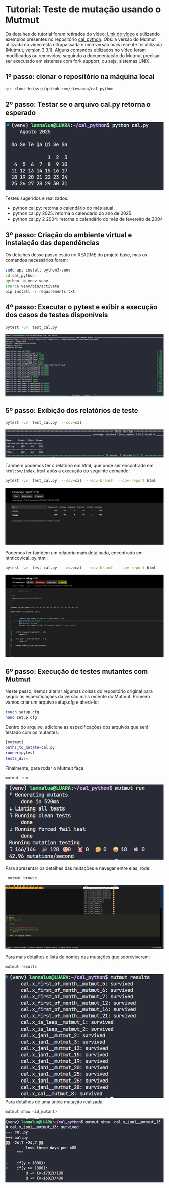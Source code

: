 # Tutorial: Teste de mutação usando o Mutmut

Os detalhes do tutorial foram retirados do vídeo: [Link do vídeo](https://www.youtube.com/watch?v=FbMpoVOorFI) e utilizando exemplos presentes no repositório [cal_python](<https://github.com/stevaoaa/cal_python>).
Obs: a versão do Mutmut utilizada no vídeo está ultrapassada e uma versão mais recente foi utilizada (Mutmut, version 3.3.1). Alguns comandos utilizados no vídeo foram modificados ou removidos; seguindo a documentação do Mutmut precisar ser executado em sistemas com fork support, ou seja, sistemas UNIX.

## 1º passo: clonar o repositório na máquina local
```sh
git clone https://github.com/stevaoaa/cal_python
```

## 2º passo: Testar se o arquivo cal.py retorna o esperado
![Teste de Execução](assets/primeiraexec.png)

Testes sugeridos e realizados:
- python cal.py: retorna o calendário do mês atual
- python cal.py 2025: retorna o calendário do ano de 2025
- python cal.py 2 2004: retorna o calendário do mês de fevereiro de 2004

## 3º passo: Criação do ambiente virtual e instalação das dependências
Os detalhes desse passo estão no README do projeto base, mas os comandos necessários foram:
```sh
sudo apt install python3-venv	
cd cal_python
python -m venv venv
source venv/bin/activate
pip install -r requirements.txt
```
## 4º passo: Executar o pytest e exibir a execução dos casos de testes disponíveis
```sh
pytest -vv  test_cal.py
```
![Teste de Execução dos casos tests](assets/testprimeiraexec.png)

## 5º passo: Exibição dos relatórios de teste

```sh
pytest -vv  test_cal.py  --cov=cal
```
![Relatório de Teste](assets/relatorio1.png)

Também podemos ter o relatório em html, que pode ser encontrado em `htmlcov/index.html` após a execução do seguinte comando:
```sh
pytest -vv  test_cal.py  --cov=cal  --cov-branch  --cov-report html
```
![Relatório de teste html 1](assets/index.png)

Podemos ter também um relatório mais detalhado, encontrado em htmlcov/cal_py.html:
```sh
pytest -vv  test_cal.py  --cov=cal  --cov-branch  --cov-report html
```
![Relatório de teste html 2](assets/index2.png)

## 6º passo: Execução de testes mutantes com Mutmut

Neste passo, iremos alterar algumas coisas do repositório original para seguir as especificações da versão mais recente do Mutmut. Primeiro vamos criar um arquivo setup.cfg e alterá-lo:
```sh
touch setup.cfg
nano setup.cfg
```
Dentro do arquivo, adicione as especificações dos arquivos que será testado com os mutantes:
```sh
[mutmut]
paths_to_mutate=cal.py
runner=pytest
tests_dir=.
```
Finalmente, para rodar o Mutmut faça
```sh
mutmut run
```
![Execução do Mutmut](assets/mutmut1.png)

Para apresentar os detalhes das mutações e navegar entre elas, rode:
```sh
 mutmut browse
```
![Browse do mutmut](assets/browse.png)

Para mais detalhes e lista de nomes das mutações que sobreviveram:
```sh
mutmut results
```
![Results do mutmut](assets/results.png)
Para detalhes de uma única mutação realizada:
```sh
mutmut show <id_mutant>
```
![Results de uma mutação](assets/show.png)
